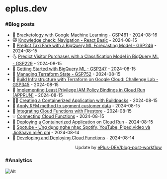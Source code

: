 # eplus.dev

### #Blog posts

<!-- BLOG-POST-LIST:START -->
 - 🧰 [Bracketology with Google Machine Learning - GSP461](https://eplus.dev/bracketology-with-google-machine-learning-gsp461) - 2024-08-16
 - 😺 [Knowledge check: Navigation - React Basic](https://eplus.dev/knowledge-check-navigation-react-basic) - 2024-08-15
 - 🗽 [Predict Taxi Fare with a BigQuery ML Forecasting Model - GSP246](https://eplus.dev/predict-taxi-fare-with-a-bigquery-ml-forecasting-model-gsp246) - 2024-08-15
 - 🌜 [Predict Visitor Purchases with a Classification Model in BigQuery ML - GSP229](https://eplus.dev/predict-visitor-purchases-with-a-classification-model-in-bigquery-ml-gsp229) - 2024-08-15
 - 📝 [Getting Started with BigQuery ML - GSP247](https://eplus.dev/getting-started-with-bigquery-ml-gsp247) - 2024-08-15
 - 🚀 [Managing Terraform State - GSP752](https://eplus.dev/managing-terraform-state-gsp752) - 2024-08-15
 - 💼 [Build Infrastructure with Terraform on Google Cloud: Challenge Lab - GSP345](https://eplus.dev/build-infrastructure-with-terraform-on-google-cloud-challenge-lab-gsp345) - 2024-08-15
 - 🦣 [Implementing Least Privilege IAM Policy Bindings in Cloud Run [APPRUN]](https://eplus.dev/implementing-least-privilege-iam-policy-bindings-in-cloud-run-apprun) - 2024-08-15
 - 👨‍🏫 [Creating a Containerized Application with Buildpacks](https://eplus.dev/creating-a-containerized-application-with-buildpacks) - 2024-08-15
 - 🔭 [Apply RFM method to segment customer data](https://eplus.dev/apply-rfm-method-to-segment-customer-data) - 2024-08-15
 - 🤡 [Integrating Cloud Functions with Firestore](https://eplus.dev/integrating-cloud-functions-with-firestore) - 2024-08-15
 - 💡 [Connecting Cloud Functions](https://eplus.dev/connecting-cloud-functions) - 2024-08-15
 - 🦣 [Deploying a Containerized Application on Cloud Run](https://eplus.dev/deploying-a-containerized-application-on-cloud-run) - 2024-08-15
 - 💪 [Spotube - Ứng dụng nghe nhạc Spotify, YouTube, Piped.video và JioSaavn miễn phí](https://eplus.dev/spotube-ung-dung-nghe-nhac-spotify-youtube-pipedvideo-va-jiosaavn-mien-phi) - 2024-08-14
 - 🤡 [Developing and Deploying Cloud Functions](https://eplus.dev/developing-and-deploying-cloud-functions) - 2024-08-14<!-- BLOG-POST-LIST:END -->

<div align="right">
  Update by <a target="_blank"
    href="https://github.com/ePlus-DEV/blog-post-workflow">ePlus-DEV/blog-post-workflow</a>
</div>

### #Analytics
![Alt](https://repobeats.axiom.co/api/embed/9990f7cddfbad8d834990b10ccad05f81ac1096f.svg "Repobeats analytics image")
